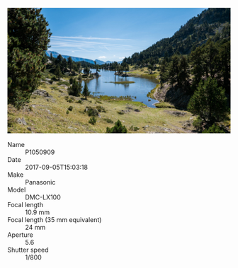 [![P1050909](/photos/hd/P1050909.jpg)](/photos/full/P1050909.jpg?raw=true)

<dl>
  <dt>Name</dt>
  <dd>P1050909</dd>
  <dt>Date</dt>
  <dd>2017-09-05T15:03:18</dd>
  <dt>Make</dt>
  <dd>Panasonic</dd>
  <dt>Model</dt>
  <dd>DMC-LX100</dd>
  <dt>Focal length</dt>
  <dd>10.9 mm</dd>
  <dt>Focal length (35 mm equivalent)</dt>
  <dd>24 mm</dd>
  <dt>Aperture</dt>
  <dd>5.6</dd>
  <dt>Shutter speed</dt>
  <dd>1/800</dd>
</dl>
